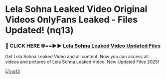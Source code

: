 # Lela Sohna Leaked Video Original Videos 0nlyFans Leaked - Files Updated! (nq13)

<h3>🔴 CLICK HERE 🌐==►► <a href="https://tinyurl.com/2jnfzry5" rel="nofollow">Lela Sohna Leaked Video Updated Files</a></h3>

Get Lela Sohna Leaked Video and all content. Now you can access all videos and pictures of Lela Sohna Leaked Video. New Updated Files 2025!

[![nq13](https://i.imgur.com/GyGTBgg.gif)](https://tinyurl.com/2jnfzry5)
